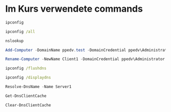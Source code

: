 # Im Kurs verwendete commands

```cmd
ipconfig
```
```cmd
ipconfig /all
```
```cmd
nslookup
```
```powershell
Add-Computer -DomainName ppedv.test -DomainCredential ppedv\Administrator -NewName Client1
```

```powershell
Rename-Computer -NewName Client1 -DomainCredential ppedv\Administrator
```
```cmd
ipconfig /flushdns
```
```cmd
ipconfig /displaydns
```
```powershell
Resolve-DnsName -Name Server1
```
```powershell
Get-DnsClientCache
```
```powershell
Clear-DnsClientCache
```